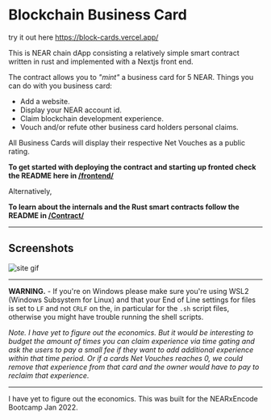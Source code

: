 # Blockchain Business Card

try it out here 
https://block-cards.vercel.app/

This is NEAR chain dApp consisting a relatively simple smart contract written in rust and implemented with a Nextjs front end.

The contract allows you to _"mint"_ a business card for 5 NEAR.
Things you can do with you business card:

- Add a website.
- Display your NEAR account id.
- Claim blockchain development experience.
- Vouch and/or refute other business card holders personal claims.

All Business Cards will display their respective Net Vouches as a public rating.

__To get started with deploying the contract and starting up fronted check the README here in [/frontend/](frontend/README.md)__

Alternatively,

__To learn about the internals and the Rust smart contracts follow the README in [/Contract/](Contract/README.md)__

-----
## Screenshots

![site gif](https://i.imgur.com/kxvtUN5.gif)

----

__WARNING.__ - If you're on Windows please make sure you're using WSL2 (Windows Subsystem for Linux) and that your End of Line settings for files is set to `LF` and not `CRLF` on the, in particular for the  `.sh` script files, otherwise you might have trouble running the shell scripts.

_Note. I have yet to figure out the economics. But it would be interesting to budget the amount of times you can claim experience via time gating and ask the users to pay a small fee if they want to add additional experience within that time period. Or if a cards Net Vouches reaches 0, we could remove that experience from that card and the owner would have to pay to reclaim that experience._ 

---

I have yet to figure out the economics. This was built for the NEARxEncode Bootcamp Jan 2022.
